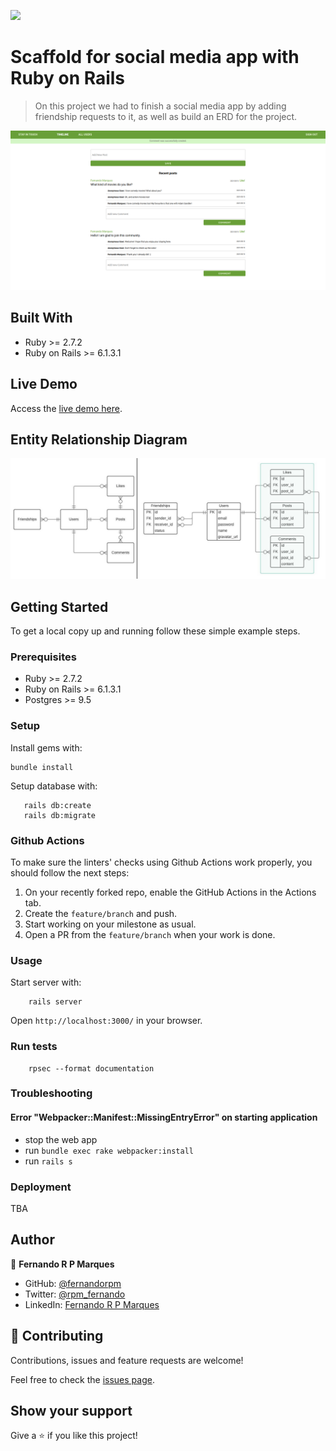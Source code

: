 ![](https://img.shields.io/badge/Microverse-blueviolet)

# Scaffold for social media app with Ruby on Rails

> On this project we had to finish a social media app by adding friendship requests to it, as well as build an ERD for the project.

![App Screenshot](./Screenshot.png)

## Built With

- Ruby >= 2.7.2
- Ruby on Rails >= 6.1.3.1

## Live Demo

Access the [live demo here](https://social-scaffold-fernandorpm.herokuapp.com/).

## Entity Relationship Diagram

![Entity Relationship Diagram](./docs/ERD.jpeg)


## Getting Started

To get a local copy up and running follow these simple example steps.

### Prerequisites

- Ruby >= 2.7.2
- Ruby on Rails >= 6.1.3.1
- Postgres >= 9.5

### Setup

Install gems with:

```
bundle install
```

Setup database with:

```
   rails db:create
   rails db:migrate
```

### Github Actions

To make sure the linters' checks using Github Actions work properly, you should follow the next steps:

1. On your recently forked repo, enable the GitHub Actions in the Actions tab.
2. Create the `feature/branch` and push.
3. Start working on your milestone as usual.
4. Open a PR from the `feature/branch` when your work is done.


### Usage

Start server with:

```
    rails server
```

Open `http://localhost:3000/` in your browser.

### Run tests

```
    rpsec --format documentation
```

### Troubleshooting

#### Error "Webpacker::Manifest::MissingEntryError" on starting application

- stop the web app
- run `bundle exec rake webpacker:install`
- run `rails s`

### Deployment

TBA

## Author

👤 **Fernando R P Marques**

- GitHub: [@fernandorpm](https://github.com/fernandorpm)
- Twitter: [@rpm_fernando](https://twitter.com/rpm_fernando)
- LinkedIn: [Fernando R P Marques](https://linkedin.com/fernandorpm)

## 🤝 Contributing

Contributions, issues and feature requests are welcome!

Feel free to check the [issues page](../../issues/).

## Show your support

Give a ⭐️ if you like this project!
